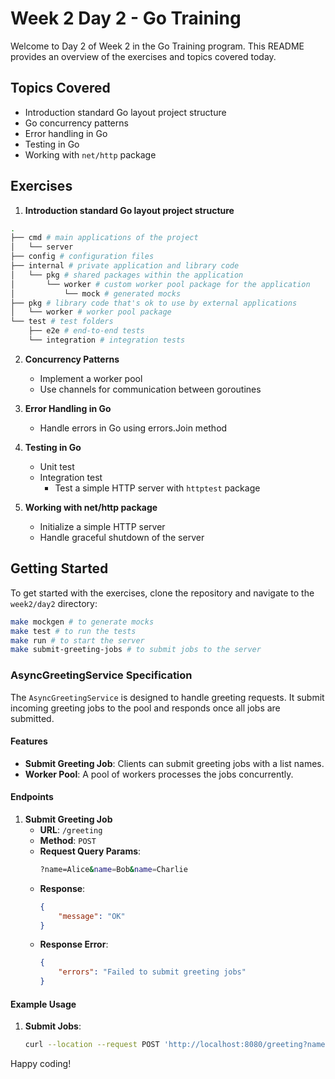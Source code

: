# Week 2 Day 2 - Go Training

Welcome to Day 2 of Week 2 in the Go Training program. This README provides an overview of the exercises and topics covered today.

## Topics Covered

- Introduction standard Go layout project structure
- Go concurrency patterns
- Error handling in Go
- Testing in Go
- Working with `net/http` package

## Exercises
1. **Introduction standard Go layout project structure**
```sh
.
├── cmd # main applications of the project
│   └── server
├── config # configuration files
├── internal # private application and library code
│   └── pkg # shared packages within the application
│       └── worker # custom worker pool package for the application
│           └── mock # generated mocks
├── pkg # library code that's ok to use by external applications
│   └── worker # worker pool package
└── test # test folders
    ├── e2e # end-to-end tests
    └── integration # integration tests
```

2. **Concurrency Patterns**
    - Implement a worker pool
    - Use channels for communication between goroutines

3. **Error Handling in Go**
    - Handle errors in Go using errors.Join method

4. **Testing in Go**
    - Unit test
    - Integration test
        - Test a simple HTTP server with `httptest` package

5. **Working with net/http package**
    - Initialize a simple HTTP server
    - Handle graceful shutdown of the server

## Getting Started

To get started with the exercises, clone the repository and navigate to the `week2/day2` directory:

```sh
make mockgen # to generate mocks
make test # to run the tests
make run # to start the server
make submit-greeting-jobs # to submit jobs to the server
```

### AsyncGreetingService Specification

The `AsyncGreetingService` is designed to handle greeting requests. It submit incoming greeting jobs to the pool and responds once all jobs are submitted.

#### Features

- **Submit Greeting Job**: Clients can submit greeting jobs with a list names.
- **Worker Pool**: A pool of workers processes the jobs concurrently.

#### Endpoints

1. **Submit Greeting Job**
    - **URL**: `/greeting`
    - **Method**: `POST`
    - **Request Query Params**:
        ```sh
        ?name=Alice&name=Bob&name=Charlie
        ```
    - **Response**:
        ```json
        {
            "message": "OK"
        }
        ```
    - **Response Error**:
        ```json
        {
            "errors": "Failed to submit greeting jobs"
        }
        ```

#### Example Usage

1. **Submit Jobs**:
    ```sh
    curl --location --request POST 'http://localhost:8080/greeting?name=Joe&name=Lily'
    ```
Happy coding!
